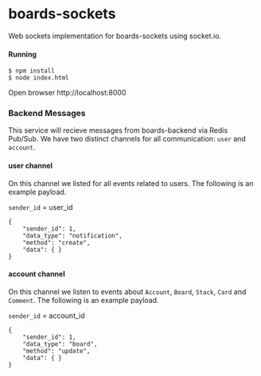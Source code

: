 # boards-sockets

Web sockets implementation for boards-sockets using socket.io.

#### Running

```
$ npm install
$ node index.html
```

Open browser http://localhost:8000

### Backend Messages
This service will recieve messages from boards-backend via Redis Pub/Sub. We have two distinct channels for all communication: `user` and `account`.

#### user channel
On this channel we listed for all events related to users. The following is an example payload.

`sender_id` = user_id

```
{
	"sender_id": 1,
	"data_type": "notification",
	"method": "create",
	"data": { }
}
```

#### account channel
On this channel we listen to events about `Account`, `Board`, `Stack`, `Card` and `Comment`. The following is an example payload.

`sender_id` = account_id

```
{
	"sender_id": 1,
	"data_type": "board",
	"method": "update",
	"data": { }
}
```
